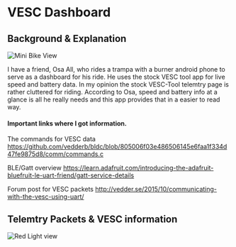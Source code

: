 # VESC Dashboard

## Background & Explanation 

![Mini Bike View](https://github.com/chuy4ever/BLEVESCDisplay/blob/main/OsaTrampa.HEIC?raw=true)

I have a friend, Osa All, who rides a trampa with a burner android phone to serve as a dashboard for his ride. He uses the stock VESC tool app for live speed and battery data. In my opinion the stock VESC-Tool telemtry page is rather cluttered for riding. According to Osa, speed and battery info at a glance is all he really needs and this app provides that in a easier to read way.


#### Important links where I got information.

The commands for VESC data
https://github.com/vedderb/bldc/blob/805006f03e486506145e6faa1f334d47fe9875d8/comm/commands.c

BLE/Gatt overview
https://learn.adafruit.com/introducing-the-adafruit-bluefruit-le-uart-friend/gatt-service-details

Forum post for VESC packets
http://vedder.se/2015/10/communicating-with-the-vesc-using-uart/

## Telemtry Packets & VESC information

![Red Light view](https://github.com/chuy4ever/RedLight/blob/main/redLight.gif?raw=true)